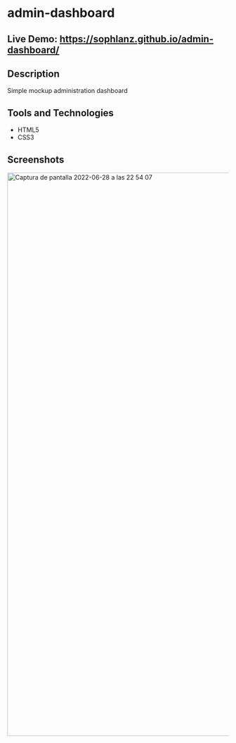 # admin-dashboard

## Live Demo: https://sophlanz.github.io/admin-dashboard/

## Description
Simple mockup administration dashboard 

## Tools and Technologies
- HTML5
- CSS3


## Screenshots
<img width="1280" alt="Captura de pantalla 2022-06-28 a las 22 54 07" src="https://user-images.githubusercontent.com/75180391/176285840-78a3beb2-a61e-4786-a18b-cf8b54b5b0a7.png">
